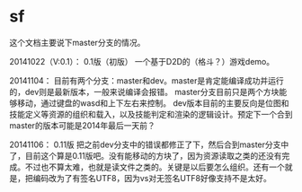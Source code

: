 sf
==
这个文档主要说下master分支的情况。

20141022（V:0.1）：
0.1版（初版）
一个基于D2D的（格斗？）游戏demo。

20141104：
目前有两个分支：master和dev。master是肯定能编译成功并运行的，dev则是最新版本，一般来说编译会报错。
master分支目前只是两个方块能够移动，通过键盘的wasd和上下左右来控制。
dev版本目前的主要反向是位图和技能定义等资源的组织和载入，以及技能判定和渲染的逻辑设计。预定下一个合到master的版本可能是2014年最后一天前？

20141106：
0.11版
把之前dev分支中的错误都修正了下，然后合到master分支中了，目前这个算是0.11版吧。没有能移动的方块了，因为资源读取之类的还没有完成。不过也不算太难，也就是读文件之类的。关键是以后要怎么组织。还有一个就是，把编码改为了有签名UTF8，因为vs对无签名UTF8好像支持不是太好。
